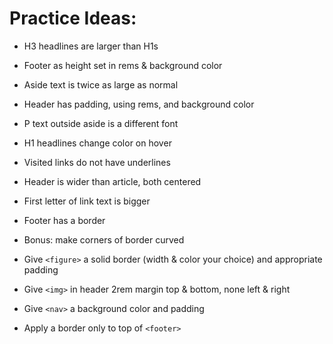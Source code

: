 # Practice Ideas:


- H3 headlines are larger than H1s
- Footer as height set in rems & background color
- Aside text is twice as large as normal
- Header has padding, using rems, and
background color
- P text outside aside is a different font

- H1 headlines change color on hover
- Visited links do not have underlines
- Header is wider than article, both centered
- First letter of link text is bigger
- Footer has a border
- Bonus: make corners of border curved

- Give `<figure>` a solid border (width & color your
choice) and appropriate padding
- Give `<img>` in header 2rem margin top & bottom,
none left & right
- Give `<nav>` a background color and padding
- Apply a border only to top of `<footer>`
